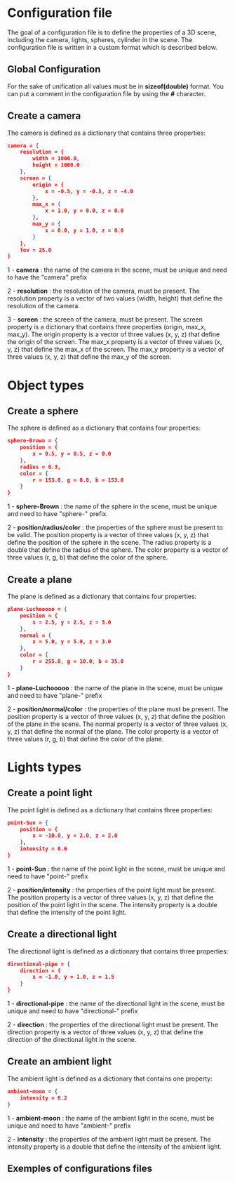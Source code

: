 # Configuration file

The goal of a configuration file is to define the properties of a 3D scene, including the camera, lights, spheres, cylinder in the scene. The configuration file is written in a custom format which is described below.

## Global Configuration

For the sake of unification all values must be in **sizeof(double)** format.
You can put a comment in the configuration file by using the **#** character.

## Create a camera

The camera is defined as a dictionary that contains three properties:

```JSON
camera = {
    resolution = {
        width = 1000.0,
        height = 1000.0
    },
    screen = {
        origin = {
            x = -0.5, y = -0.5, z = -4.0
        },
        max_x = {
            x = 1.0, y = 0.0, z = 0.0
        },
        max_y = {
            x = 0.0, y = 1.0, z = 0.0
        }
    },
    fov = 25.0
}
```

1 - **camera** : the name of the camera in the scene, must be unique and need to have the "camera" prefix

2 - **resolution** : the resolution of the camera, must be present. The resolution property is a vector of two values (width, height) that define the resolution of the camera.

3 - **screen** : the screen of the camera, must be present. The screen property is a dictionary that contains three properties (origin, max_x, max_y). The origin property is a vector of three values (x, y, z) that define the origin of the screen. The max_x property is a vector of three values (x, y, z) that define the max_x of the screen. The max_y property is a vector of three values (x, y, z) that define the max_y of the screen.

# Object types

## Create a sphere

The sphere is defined as a dictionary that contains four properties:

```JSON
sphere-Brown = {
    position = {
        x = 0.5, y = 0.5, z = 0.0
    },
    radius = 0.3,
    color = {
        r = 153.0, g = 0.0, b = 153.0
    }
}
```

1 - **sphere-Brown** : the name of the sphere in the scene, must be unique and need to have "sphere-" prefix.

2 - **position/radius/color** : the properties of the sphere must be present to be valid. The position property is a vector of three values (x, y, z) that define the position of the sphere in the scene. The radius property is a double that define the radius of the sphere. The color property is a vector of three values (r, g, b) that define the color of the sphere.

## Create a plane

The plane is defined as a dictionary that contains four properties:

```JSON
plane-Luchooooo = {
    position = {
        x = 2.5, y = 2.5, z = 3.0
    },
    normal = {
        x = 5.0, y = 5.0, z = 3.0
    },
    color = {
        r = 255.0, g = 10.0, b = 35.0
    }
}
```

1 - **plane-Luchooooo** : the name of the plane in the scene, must be unique and need to have "plane-" prefix

2 - **position/normal/color** : the properties of the plane must be present. The position property is a vector of three values (x, y, z) that define the position of the plane in the scene. The normal property is a vector of three values (x, y, z) that define the normal of the plane. The color property is a vector of three values (r, g, b) that define the color of the plane.

# Lights types

## Create a point light

The point light is defined as a dictionary that contains three properties:

```JSON
point-Sun = {
    position = {
        x = -10.0, y = 2.0, z = 2.0
    },
    intensity = 0.6
}
```

1 - **point-Sun** : the name of the point light in the scene, must be unique and need to have "point-" prefix

2 - **position/intensity** : the properties of the point light must be present. The position property is a vector of three values (x, y, z) that define the position of the point light in the scene. The intensity property is a double that define the intensity of the point light.

## Create a directional light

The directional light is defined as a dictionary that contains three properties:

```JSON
directional-pipe = {
    direction = {
        x = -1.0, y = 1.0, z = 1.5
    }
}
```

1 - **directional-pipe** : the name of the directional light in the scene, must be unique and need to have "directional-" prefix

2 - **direction** : the properties of the directional light must be present. The direction property is a vector of three values (x, y, z) that define the direction of the directional light in the scene.

## Create an ambient light

The ambient light is defined as a dictionary that contains one property:

```JSON
ambient-moon = {
    intensity = 0.2
}
```

1 - **ambient-moon** : the name of the ambient light in the scene, must be unique and need to have "ambient-" prefix

2 - **intensity** : the properties of the ambient light must be present. The intensity property is a double that define the intensity of the ambient light.

## Exemples of configurations files
